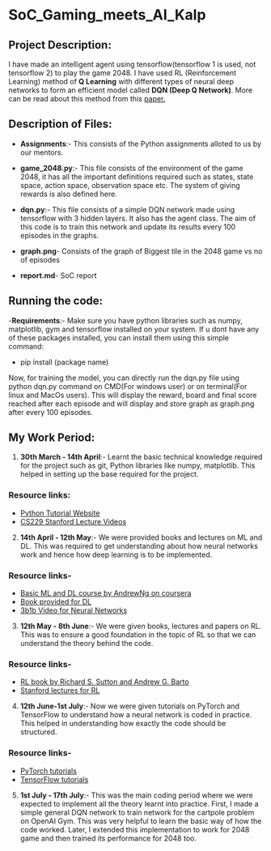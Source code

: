 # SoC_Gaming_meets_AI_Kalp

## Project Description:

I have made an intelligent agent using tensorflow(tensorflow 1 is used, not tensorflow 2) to play the game 2048. I have used RL (Reinforcement Learning) method of **Q Learning** with different types of neural deep networks to form an efficient model called **DQN (Deep Q Network)**. More can be read about this method from this [paper.](https://deepmind.com/research/publications/deep-reinforcement-learning-double-q-learning)

## Description of Files:

- **Assignments**:- This consists of the Python assignments alloted to us by our mentors.

- **game_2048.py**:- This file consists of the environment of the game 2048, it has all the important definitions required such as states, state space, action space, observation space etc. The system of giving rewards is also defined here.

- **dqn.py**:- This file consists of a simple DQN network made using tensorflow with 3 hidden layers. It also has the agent class. The aim of this code is to train this network and update its results every 100 episodes in the graphs.

- **graph.png**- Consists of the graph of Biggest tile in the 2048 game vs no of episodes

- **report.md**- SoC report

## Running the code:

-**Requirements**:- Make sure you have python libraries such as numpy, matplotlib, gym and tensorflow installed on your system.
If u dont have any of these packages installed, you can install them using this simple command:
- pip install (package name)

Now, for training the model, you can directly run the dqn.py file using python dqn.py command on CMD(For windows user) or on terminal(For linux and MacOs users).
This will display the reward, board and final score reached after each episode and will display and store graph as graph.png after every 100 episodes.

## My Work Period:

1. **30th March - 14th April**:- Learnt the basic technical knowledge required for the project such as git, Python libraries like numpy, matplotlib. This helped in setting up the base required for the project.

### Resource links:

- [Python Tutorial Website](learnpython.org)
- [CS229 Stanford Lecture Videos](https://www.youtube.com/watch?v=jGwO_UgTS7I&list=PLoROMvodv4rMiGQp3WXShtMGgzqpfVfbU)

2. **14th April - 12th May**:- We were provided books and lectures on ML and DL. This was required to get understanding about how neural networks work and hence how deep learning is to be implemented.

### Resource links-
- [Basic ML and DL course by AndrewNg on coursera](https://www.coursera.org/learn/machine-learning)
- [Book provided for DL](http://faculty.neu.edu.cn/yury/AAI/Textbook/DeepLearningBook.pdf)
- [3b1b Video for Neural Networks](https://www.youtube.com/playlist?list=PLZHQObOWTQDNU6R1_67000Dx_ZCJB-3pi)

3. **12th May - 8th June**:- We were given books, lectures and papers on RL. This was to ensure a good foundation in the topic of RL so that we can understand the theory behind the code.

### Resource links-
- [RL book by Richard S. Sutton and Andrew G. Barto](https://web.stanford.edu/class/psych209/Readings/SuttonBartoIPRLBook2ndEd.pdf)
- [Stanford lectures for RL](https://www.youtube.com/watch?v=FgzM3zpZ55o&list=PLoROMvodv4rOSOPzutgyCTapiGlY2Nd8u)

4. **12th June-1st July**:- Now we were given tutorials on PyTorch and TensorFlow to understand how a neural network is coded in practice. This helped in understanding how exactly the code should be structured.

### Resource links-
- [PyTorch tutorials](https://pytorch.org/tutorials/)
- [TensorFlow tutorials](https://www.tensorflow.org/tutorials)

5. **1st July - 17th July**:- This was the main coding period where we were expected to implement all the theory learnt into practice. First, I made a simple general DQN network to train network for the cartpole problem on OpenAI Gym. This was very helpful to learn the basic way of how the code worked. Later, I extended this implementation to work for 2048 game and then trained its performance for 2048 too.

